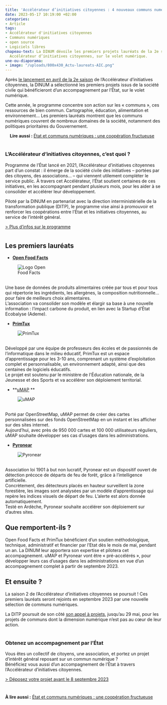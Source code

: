 ```yaml
---
title: 'Accélérateur d’initiatives citoyennes : 4 nouveaux communs numériques lauréats'
date: 2023-05-17 10:19:00 +02:00
categories:
- Article
tags:
- Accélérateur d'initiatives citoyennes
- Communs numériques
- open source
- Logiciels libres
chapeau-text: La DINUM dévoile les premiers projets lauréats de la 2e saison de son
  Accélérateur d’initiatives citoyennes, sur le volet numérique.
une-ou-diaporama:
- image: "/uploads/800x430_Actu-laureats-AIC.png"
---
```


Après [le lancement en avril de la 2e saison](/actualites/accelerateur-initiatives-citoyennes-lancement-2e-saison/) de l’Accélérateur d’initiatives citoyennes, la DINUM a sélectionné les premiers projets issus de la société civile qui bénéficieront d’un accompagnement par l’État, sur le volet numérique. 

Cette année, le programme concentre son action sur les « communs », ces ressources de bien commun. Cartographie, éducation, alimentation et environnement… Les premiers lauréats montrent que les communs numériques couvrent de nombreux domaines de la société, notamment des politiques prioritaires du Gouvernement.

<div style="text-indent: 15px;"><b>Lire aussi : </b><a href="/actualites/etat-et-communs-numeriques-une-cooperation-fructueuse/">État et communs numériques : une coopération fructueuse</a></div>


<div class="encadre noir" style="margin-bottom:40px"><h3 style="margin-top: 40px;">L’Accélérateur d’initiatives citoyennes, c’est quoi ?</h3>
<p>Programme de l’État lancé en 2021, l’Accélérateur d’initiatives citoyennes part d’un constat : il émerge de la société civile des initiatives – portées par des citoyens, des associations… – qui viennent utilement compléter le service public. À travers cet Accélérateur, l’État soutient certaines de ces initiatives, en les accompagnant pendant plusieurs mois, pour les aider à se consolider et accélérer leur développement.</p>
<p>Piloté par la DINUM en partenariat avec la direction interministérielle de la transformation publique (DITP), le programme vise ainsi à promouvoir et renforcer les coopérations entre l’État et les initiatives citoyennes, au service de l’intérêt général.
</p>
<p><a href="https://citoyens.transformation.gouv.fr/" title="Plus d’infos sur le programme - lien externe">> Plus d’infos sur le programme</a>
</p>
</div>

## Les premiers lauréats
* **[Open Food Facts](https://fr.openfoodfacts.org/ "Open Food Facts")**
<figure class="image-left" style="width: 20%; margin-right: 1em;"> 
<img src="/uploads/logo_OpenFoodFacts.png" alt="Logo Open Food Facts">
</figure><br>Une base de données de produits alimentaires créée par tous et pour tous qui répertorie les ingrédients, les allergènes, la composition nutritionnelle… pour faire de meilleurs choix alimentaires. 
<br>L’association va consolider son modèle et élargir sa base à une nouvelle information : l’impact carbone du produit, en lien avec la Startup d’État Ecobalyse (Ademe). 

* **[PrimTux](https://primtux.fr/ "PrimTux")**
<figure class="image-left" style="width: 20%; margin-right: 1em;"> <img src="/uploads/logo_primtux.png" alt="PrimTux">
</figure><br>Développé par une équipe de  professeurs des écoles et de passionnés de l’informatique dans le milieu éducatif, PrimTux est un espace d’apprentissage pour les 3-10 ans, comprenant un système d’exploitation complet et personnalisable, un environnement adapté, ainsi que des centaines de logiciels éducatifs. 
<br>Le projet est soutenu par le ministère de l'Éducation nationale, de la Jeunesse et des Sports et va accélérer son déploiement territorial. 

* **[uMAP](https://umap.openstreetmap.fr/fr/ "uMAP") **
<figure class="image-left" style="width: 20%; margin-right: 1em;"> <img src="/uploads/logo_umap.png" alt="uMAP">
</figure><br>Porté par OpenStreetMap, uMAP permet de créer des cartes personnalisées sur des fonds OpenStreetMap en un instant et les afficher sur des sites internet. <br>Aujourd’hui, avec près de 950 000 cartes et 100 000 utilisateurs réguliers, uMAP souhaite développer ses cas d’usages dans les administrations.

* **[Pyronear](https://pyronear.org/ "Pyronear")**
<figure class="image-left" style="width: 20%; margin-right: 1em;"> <img src="/uploads/logo_pyronear.png" alt="Pyronear">
</figure><br>Association loi 1901 à but non lucratif, Pyronear est un dispositif ouvert de détection précoce de départs de feu de forêt, grâce à l’intelligence artificielle. <br>Concrètement, des détecteurs placés en hauteur surveillent la zone forestière, les images sont analysées par un modèle d’apprentissage qui repère les indices visuels de départ de feu. L’alerte est alors donnée automatiquement. 
<br>Testé en Ardèche, Pyronear souhaite accélérer son déploiement sur d’autres sites.


## Que remportent-ils ?
Open Food Facts et PrimTux bénéficient d’un soutien méthodologique, technique, administratif et financier par l’Etat dès le mois de mai, pendant un an. La DINUM leur apportera son expertise et pilotera cet accompagnement.
uMAP et Pyronear vont être « pré-accélérés », pour développer leurs cas d’usages dans les administrations en vue d’un accompagnement complet à partir de septembre 2023.

## Et ensuite ?
La saison 2 de l’Accélérateur d’initiatives citoyennes se poursuit ! Ces premiers lauréats seront rejoints en septembre 2023 par une nouvelle sélection de communs numériques.

La DITP poursuit de son côté [son appel à projets](https://www.modernisation.gouv.fr/appels-a-projets/accelerateur-dinitiatives-citoyennes-la-dinum-et-la-ditp-lancent-la-saison-2 "son appel à projets"), jusqu’au 29 mai, pour les projets de communs dont la dimension numérique n’est pas au cœur de leur action.

<div class="encadre noir" style="margin-bottom:40px"><h3 style="margin-top: 40px;">Obtenez un accompagnement par l’État</h3>
<p>Vous êtes un collectif de citoyens, une association, et portez un projet d’intérêt général reposant sur un commun numérique ?
<br>Bénéficiez vous aussi d’un accompagnement de l’État à travers l’Accélérateur d’initiatives citoyennes.
</p>
<p><a href="https://citoyens.transformation.gouv.fr/" title="Déposez votre projet avant le 8 septembre 2023 - lien externe">> Déposez votre projet avant le 8 septembre 2023 </a>
</p>
</div>

**À lire aussi :** [État et communs numériques : une coopération fructueuse](/actualites/etat-et-communs-numeriques-une-cooperation-fructueuse/)